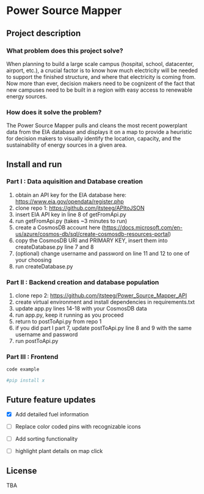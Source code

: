# Power Source Mapper
## Project description
### What problem does this project solve?
When planning to build a large scale campus (hospital, school, datacenter, airport, etc.), a crucial factor is to know how much electricity will be needed to support the finished structure, and where that electricity is coming from. Now more than ever, decision makers need to be cognizent of the fact that new campuses need to be built in a region with easy access to renewable energy sources.

### How does it solve the problem?
The Power Source Mapper pulls and cleans the most recent powerplant data from the EIA database and displays it on a map to provide a heuristic for decision makers to visually identify the location, capacity, and the sustainability of energy sources in a given area.


## Install and run


### Part I : Data aquisition and Database creation

1. obtain an API key for the EIA database here: https://www.eia.gov/opendata/register.php
2. clone repo 1: https://github.com/jtsteeg/APItoJSON
3. insert EIA API key in line 8 of getFromApi.py
4. run getFromApi.py (takes ~3 minutes to run)
5. create a CosmosDB account here (https://docs.microsoft.com/en-us/azure/cosmos-db/sql/create-cosmosdb-resources-portal)
6. copy the CosmosDB URI and PRIMARY KEY, insert them into createDatabase.py line 7 and 8
7. (optional) change username and password on line 11 and 12 to one of your choosing
8. run createDatabase.py

   
### Part II : Backend creation and database population

1. clone repo 2: https://github.com/jtsteeg/Power_Source_Mapper_API
2. create virtual environment and install dependencies in requirements.txt
3. update app.py lines 14-18 with your CosmosDB data
4. run app.py, keep it running as you proceed
5. return to postToApi.py from repo 1
6. if you did part I part 7, update postToApi.py line 8 and 9 with the same username and password
7. run postToApi.py


### Part III : Frontend
```javascript
code example
```



```python
#pip install x
```   

## Future feature updates
- [x] Add detailed fuel information
- [ ] Replace color coded pins with recognizable icons
- [ ] Add sorting functionality
- [ ] highlight plant details on map click



## License
TBA

